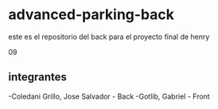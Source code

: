# advanced-parking-back

este es el repositorio del back para el proyecto final de henry


09

## integrantes

-Coledani Grillo, Jose Salvador - Back 
-Gotlib, Gabriel - Front 


